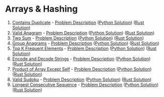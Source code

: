 # Arrays & Hashing
1. [Contains Duplicate](contains_duplicate/) - [Problem Description](https://neetcode.io/problems/duplicate-integer) ([Python Solution](contains_duplicate/solution.py)) ([Rust Solution](contains_duplicate/src/lib.rs))
2. [Valid Anagram](valid_anagram/) - [Problem Description](https://neetcode.io/problems/is-anagram) ([Python Solution](valid_anagram/solution.py)) ([Rust Solution](valid_anagram/src/lib.rs))
3. [Two Sum](two_sum/) - [Problem Description](https://neetcode.io/problems/two-integer-sum) ([Python Solution](two_sum/solution.py)) ([Rust Solution](two_sum/src/lib.rs))
4. [Group Anagrams](group_anagrams/) - [Problem Description](https://neetcode.io/problems/anagram-groups) ([Python Solution](group_anagrams/solution.py)) ([Rust Solution](group_anagrams/src/lib.rs))
5. [Top K Frequent Elements](top_k_frequent_elements/) - [Problem Description](https://neetcode.io/problems/top-k-elements-in-list) ([Python Solution](top_k_frequent_elements/solution.py)) ([Rust Solution](top_k_frequent_elements/src/lib.rs))
6. [Encode and Decode Strings](encode_and_decode_strings/) - [Problem Description](https://neetcode.io/problems/string-encode-and-decode) ([Python Solution](encode_and_decode_strings/solution.py)) ([Rust Solution](encode_and_decode_strings/src/lib.rs))
7. [Product of Array Except Self](product_of_array_except_self/) - [Problem Description](https://neetcode.io/problems/products-of-array-discluding-self) ([Python Solution](product_of_array_except_self/solution.py)) ([Rust Solution](product_of_array_except_self/src/lib.rs))
8. [Valid Sudoku](valid_sudoku/) - [Problem Description](https://neetcode.io/problems/valid-sudoku) ([Python Solution](valid_sudoku/solution.py)) ([Rust Solution](valid_sudoku/src/lib.rs))
9. [Longest Consecutive Sequence](longest_consecutive_sequence/) - [Problem Description](https://neetcode.io/problems/longest-consecutive-sequence) ([Python Solution](longest_consecutive_sequence/solution.py)) ([Rust Solution](longest_consecutive_sequence/src/lib.rs))
